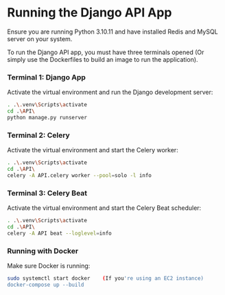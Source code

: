 # Running the Django API App

Ensure you are running Python 3.10.11 and have installed Redis and MySQL server on your system.

To run the Django API app, you must have three terminals opened (Or simply use the Dockerfiles to build an image to run the application).

### Terminal 1: Django App
Activate the virtual environment and run the Django development server:

```bash
. .\.venv\Scripts\activate
cd .\API\
python manage.py runserver
```

### Terminal 2: Celery
Activate the virtual environment and start the Celery worker:

```bash
. .\.venv\Scripts\activate
cd .\API\
celery -A API.celery worker --pool=solo -l info
```

### Terminal 3: Celery Beat
Activate the virtual environment and start the Celery Beat scheduler:

```bash
. .\.venv\Scripts\activate
cd .\API\
celery -A API beat --loglevel=info
```

### Running with Docker

Make sure Docker is running:

```bash
sudo systemctl start docker    (If you're using an EC2 instance)
docker-compose up --build
```
